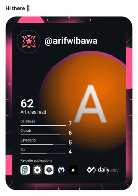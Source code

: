 ### Hi there 👋

<a href="https://app.daily.dev/arifwibawa"><img src="https://github.com/wibawaarif/wibawaarif/blob/main/devcard.svg" width="400" alt="Arif Wibawa's Dev Card"/></a>

<!--
**wibawaarif/wibawaarif** is a ✨ _special_ ✨ repository because its `README.md` (this file) appears on your GitHub profile.

Here are some ideas to get you started:

- 🔭 I’m currently working on ...
- 🌱 I’m currently learning ...
- 👯 I’m looking to collaborate on ...
- 🤔 I’m looking for help with ...
- 💬 Ask me about ...
- 📫 How to reach me: ...
- 😄 Pronouns: ...
- ⚡ Fun fact: ...
-->
